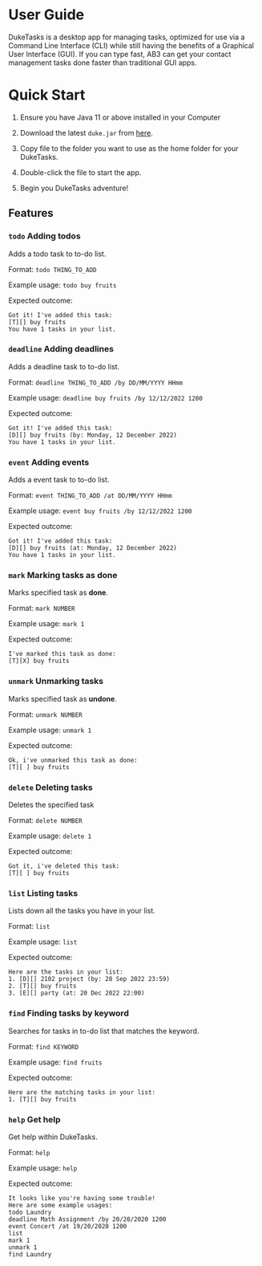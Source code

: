 # User Guide

DukeTasks is a desktop app for managing tasks, optimized for use via a Command Line Interface (CLI) while still having the benefits of a Graphical User Interface (GUI). If you can type fast, AB3 can get your contact management tasks done faster than traditional GUI apps.

# Quick Start

1) Ensure you have Java 11 or above installed in your Computer

2) Download the latest `duke.jar` from [here](https://github.com/jsincorporated/ip/releases).

3) Copy file to the folder you want to use as the home folder for your DukeTasks.

4) Double-click the file to start the app.

5) Begin you DukeTasks adventure!

## Features 

### `todo` Adding todos

Adds a todo task to to-do list.

Format: `todo THING_TO_ADD`

Example usage: `todo buy fruits`

Expected outcome:
```
Got it! I've added this task: 
[T][] buy fruits
You have 1 tasks in your list.
```

### `deadline` Adding deadlines

Adds a deadline task to to-do list.

Format: `deadline THING_TO_ADD /by DD/MM/YYYY HHmm`

Example usage: `deadline buy fruits /by 12/12/2022 1200`

Expected outcome:
```
Got it! I've added this task: 
[D][] buy fruits (by: Monday, 12 December 2022)
You have 1 tasks in your list.
```

### `event` Adding events

Adds a event task to to-do list.

Format: `event THING_TO_ADD /at DD/MM/YYYY HHmm`

Example usage: `event buy fruits /by 12/12/2022 1200`

Expected outcome:
```
Got it! I've added this task: 
[D][] buy fruits (at: Monday, 12 December 2022)
You have 1 tasks in your list.
```

### `mark` Marking tasks as done

Marks specified task as **done**.

Format: `mark NUMBER`

Example usage: `mark 1`

Expected outcome:
```
I've marked this task as done:
[T][X] buy fruits
```

### `unmark` Unmarking tasks

Marks specified task as **undone**.

Format: `unmark NUMBER`

Example usage: `unmark 1`

Expected outcome:
```
Ok, i've unmarked this task as done:
[T][ ] buy fruits
```

### `delete` Deleting tasks

Deletes the specified task

Format: `delete NUMBER`

Example usage: `delete 1`

Expected outcome:
```
Got it, i've deleted this task:
[T][ ] buy fruits
```

### `list` Listing tasks

Lists down all the tasks you have in your list.

Format: `list`

Example usage: `list`

Expected outcome:
```
Here are the tasks in your list:
1. [D][] 2102 project (by: 28 Sep 2022 23:59)
2. [T][] buy fruits 
3. [E][] party (at: 20 Dec 2022 22:00)
```

### `find` Finding tasks by keyword

Searches for tasks in to-do list that matches the keyword.

Format: `find KEYWORD`

Example usage: `find fruits`

Expected outcome:
```
Here are the matching tasks in your list:
1. [T][] buy fruits
```

### `help` Get help

Get help within DukeTasks.

Format: `help`

Example usage: `help`

Expected outcome:
```
It looks like you're having some trouble!
Here are some example usages:
todo Laundry
deadline Math Assignment /by 20/20/2020 1200
event Concert /at 19/20/2020 1200
list
mark 1
unmark 1
find Laundry
```


